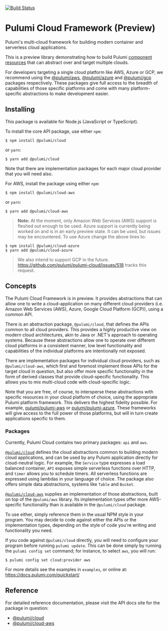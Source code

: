 [![Build Status](https://travis-ci.com/pulumi/pulumi-cloud.svg?token=eHg7Zp5zdDDJfTjY8ejq&branch=master)](https://travis-ci.com/pulumi/pulumi-cloud)

# Pulumi Cloud Framework (Preview)

Pulumi's multi-cloud framework for building modern container and serverless cloud applications.

This is a preview library demonstrating how to build Pulumi [component
resources](https://www.pulumi.com/docs/reference/component-tutorial/) that can abstract over and
target multiple clouds.

For developers targeting a single cloud platform like AWS, Azure or GCP, we recommend using the
[@pulumi/aws](https://github.com/pulumi/pulumi-aws),
[@pulumi/azure](https://github.com/pulumi/pulumi-azure) and
[@pulumi/gcp](https://github.com/pulumi/pulumi-gcp) packages respectively.  These packages give full
access to the breadth of capabilities of those specific platforms and come with many
platform-specific abstractions to make development easier.

## Installing

This package is available for Node.js (JavaScript or TypeScript).

To install the core API package, use either `npm`:

    $ npm install @pulumi/cloud

or `yarn`:

    $ yarn add @pulumi/cloud

Note that there are implementation packages for each major cloud provider that you will need also.

For AWS, install the package using either `npm`:

    $ npm install @pulumi/cloud-aws

or `yarn`:

    $ yarn add @pulumi/cloud-aws

> **Note:** At the moment, only Amazon Web Services (AWS) support is fleshed out enough to be used.
> Azure support is currently being worked on and is in an early preview state.  It can be used, but issues may be encountered.  To use Azure change the above lines to:

    $ npm install @pulumi/cloud-azure
    $ yarn add @pulumi/cloud-azure

> We also intend to support GCP in the future.  https://github.com/pulumi/pulumi-cloud/issues/518 tracks this request.

## Concepts

The Pulumi Cloud Framework is in preview.  It provides abstractions that can allow one to write a
cloud-application on many different cloud providers (i.e. Amazon Web Services (AWS), Azure, Google
Cloud Platform (GCP)), using a common API.

There is an abstraction package, `@pulumi/cloud`, that defines the APIs common to all cloud
providers.  This provides a highly productive view on modern cloud architectures, akin to Java or
.NET's approach to operating systems.  Because these abstractions allow one to operate over
different cloud platforms in a consistent manner, low level functionality and capabilities of the
individual platforms are intentionally not exposed.

There are implementation packages for individual cloud providers, such as `@pulumi/cloud-aws`, which
first and foremost implement those APIs for the target cloud in question, but also offer more
specific functionality in the form of derived classes that provide cloud-specific functionality.
This allows you to mix multi-cloud code with cloud-specific logic.

Note that you are free, of course, to intersperse these abstractions with specific resources in your
cloud platform of choice, using the appropriate Pulumi platform framework.  This delivers the
highest fidelity possible. For example, [pulumi/pulumi-aws](http://github.com/pulumi/pulumi-aws) or
[pulumi/pulumi-azure](http://github.com/pulumi/pulumi-azure).  These frameworks will give access to
the full power of those platforms, but will in turn create applications specific to them.

### Packages

Currently, Pulumi Cloud contains two primary packages: `api` and `aws`.

[`@pulumi/cloud`](https://github.com/pulumi/pulumi-cloud/tree/master/api) defines the cloud
abstractions common to building modern cloud applications, and can be used by any Pulumi application
directly for cloud-neutral logic.  For example, the `Service` type expresses a load balanced
container, `API` exposes simple serverless functions over HTTP, and `timer` allows you to schedule
timers.  All serverless functions are expressed using lambdas in your language of choice.  The
package also offers simple data abstractions, systems like `Table` and `Bucket`.

[`@pulumi/cloud-aws`](https://github.com/pulumi/pulumi-cloud/tree/master/aws) supplies an implementation
of those abstractions, built on top of the `@pulumi/aws` library.  Its implementation types offer
more AWS-specific functionality than is available in the `@pulumi/cloud` package.

To use either, simply reference them in the usual NPM style in your program.  You may decide to code
against either the APIs or the implementation types, depending on the style of code you're writing
and functionality you need.

If you code against `@pulumi/cloud` directly, you will need to configure your program before running
`pulumi update`. This can be done simply by running the `pulumi config set` command; for instance,
to select `aws`, you will run:

    $ pulumi config set cloud:provider aws

For more details see the examples in `examples`, or online at: https://docs.pulumi.com/quickstart/

## Reference

For detailed reference documentation, please visit the API docs site for the package in question:

* [@pulumi/cloud](https://pulumi.io/reference/pkg/nodejs/@pulumi/cloud/index.html)
* [@pulumi/cloud-aws](https://pulumi.io/reference/pkg/nodejs/@pulumi/cloud-aws/index.html)
